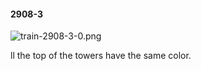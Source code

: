 #### 2908-3
![train-2908-3-0.png](https://github.com/lil-lab/nlvr/raw/master/nlvr/train/images/70/train-2908-3-0.png "train-2908-3-0.png")

ll the top of the towers have the same color.